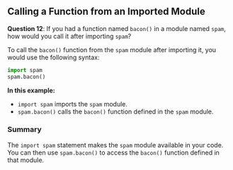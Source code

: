 ## Calling a Function from an Imported Module

**Question 12**: If you had a function named `bacon()` in a module named `spam`, how would you call it after importing `spam`?

To call the `bacon()` function from the `spam` module after importing it, you would use the following syntax:

```python
import spam
spam.bacon()
```

**In this example:**

- `import spam` imports the `spam` module.
- `spam.bacon()` calls the `bacon()` function defined in the `spam` module.

### Summary

The `import spam` statement makes the `spam` module available in your code. You can then use `spam.bacon()` to access the `bacon()` function defined in that module.
